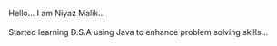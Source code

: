 Hello... I am Niyaz Malik...
<br><br>
Started learning D.S.A using Java to enhance problem solving skills...
